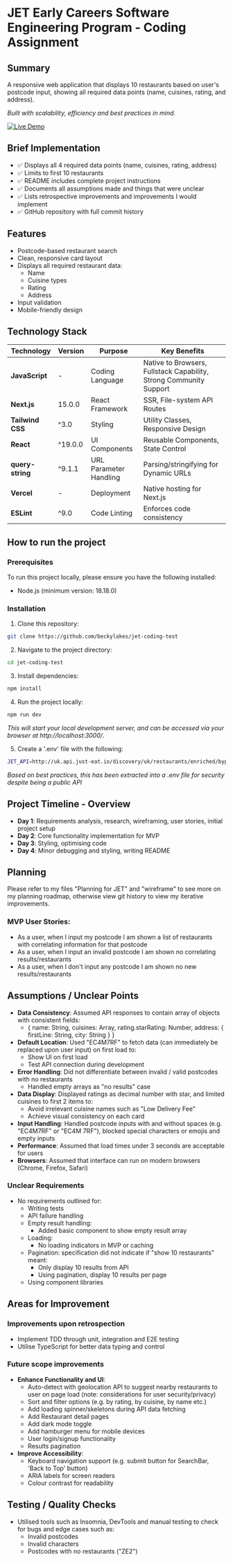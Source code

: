 # JET Early Careers Software Engineering Program - Coding Assignment

## Summary
A responsive web application that displays 10 restaurants based on user's postcode input, showing all required data points (name, cuisines, rating, and address).

*Built with scalability, efficiency and best practices in mind.*

[![Live Demo](https://img.shields.io/badge/Live_Demo-Available-success)](https://jet-coding-test.vercel.app/)

## Brief Implementation
- ✅ Displays all 4 required data points (name, cuisines, rating, address)  
- ✅ Limits to first 10 restaurants  
- ✅ README includes complete project instructions  
- ✅ Documents all assumptions made and things that were unclear  
- ✅ Lists retrospective improvements and improvements I would implement  
- ✅ GitHub repository with full commit history

## Features
- Postcode-based restaurant search
- Clean, responsive card layout
- Displays all required restaurant data:
  - Name
  - Cuisine types
  - Rating
  - Address
- Input validation
- Mobile-friendly design


## Technology Stack
| Technology      | Version   | Purpose                          | Key Benefits                          |
|-----------------|-----------|----------------------------------|---------------------------------------|
| **JavaScript**      | -      | Coding Language                   | Native to Browsers, Fullstack Capability, Strong Community Support          |
| **Next.js**     | 15.0.0    | React Framework                  | SSR, File-system API Routes  |
| **Tailwind CSS**| ^3.0      | Styling                         | Utility Classes, Responsive Design      |
| **React**       | ^19.0.0   | UI Components                   | Reusable Components, State Control                   |
| **query-string**| ^9.1.1    | URL Parameter Handling          | Parsing/stringifying for Dynamic URLs           |
| **Vercel**      | -         | Deployment                      | Native hosting for Next.js                |
| **ESLint**      | ^9.0      | Code Linting                    | Enforces code consistency             |


## How to run the project
### Prerequisites 
To run this project locally, please ensure you have the following installed:
* Node.js (minimum version: 18.18.0)

### Installation
1. Clone this repository:
```bash
git clone https://github.com/beckylakes/jet-coding-test
```
2. Navigate to the project directory:
```bash
cd jet-coding-test
```
3. Install dependencies:
```bash
npm install
```
4. Run the project locally:
```bash
npm run dev
```
*This will start your local development server, and can be accessed via your browser at http://localhost:3000/*.

5. Create a '.env' file with the following:
```bash
JET_API=http://uk.api.just-eat.io/discovery/uk/restaurants/enriched/bypostcode/
```
*Based on best practices, this has been extracted into a .env file for security despite being a public API*


## Project Timeline - Overview
* **Day 1**: Requirements analysis, research, wireframing, user stories, initial project setup
* **Day 2**: Core functionality implementation for MVP
* **Day 3**: Styling, optimising code
* **Day 4**: Minor debugging and styling, writing README


## Planning
Please refer to my files "Planning for JET" and "wireframe" to see more on my planning roadmap, otherwise view git history to view my iterative improvements.
### MVP User Stories:
* As a user, when I input my postcode I am shown a list of restaurants with correlating information for that postcode
* As a user, when I input an invalid postcode I am shown no correlating results/restaurants
* As a user, when I don't input any postcode I am shown no new results/restaurants


## Assumptions / Unclear Points
* **Data Consistency**: Assumed API responses to contain array of objects with consistent fields:
    - { name: String, cuisines: Array, rating.starRating: Number, address: { firstLine: String, city: String } }
* **Default Location**: Used "EC4M7RF" to fetch data (can immediately be replaced upon user input) on first load to:
  - Show UI on first load
  - Test API connection during development
* **Error Handling**: Did not differentiate between invalid / valid postcodes with no restaurants
    - Handled empty arrays as "no results" case
* **Data Display**: Displayed ratings as decimal number with star, and limited cuisines to first 2 items to:
  - Avoid irrelevant cuisine names such as "Low Delivery Fee"
  - Achieve visual consistency on each card
* **Input Handling**: Handled postcode inputs with and without spaces (e.g. "EC4M7RF" or "EC4M 7RF"), blocked special characters or emojis and empty inputs
* **Performance**: Assumed that load times under 3 seconds are acceptable for users
* **Browsers**: Assumed that interface can run on modern browsers (Chrome, Firefox, Safari)

### Unclear Requirements
* No requirements outlined for:
  - Writing tests
  - API failure handling
  - Empty result handling:
    - Added basic component to show empty result array
  - Loading:
    - No loading indicators in MVP or caching
  - Pagination: specification did not indicate if "show 10 restaurants" meant:
    - Only display 10 results from API
    - Using pagination, display 10 results per page
  - Using component libraries


## Areas for Improvement
### Improvements upon retrospection
* Implement TDD through unit, integration and E2E testing
* Utilise TypeScript for better data typing and control

### Future scope improvements
* **Enhance Functionality and UI**:
  - Auto-detect with geolocation API to suggest nearby restaurants to user on page load (note: considerations for user security/privacy)
  - Sort and filter options (e.g. by rating, by cuisine, by name etc.)
  - Add loading spinner/skeletons during API data fetching
  - Add Restaurant detail pages
  - Add dark mode toggle
  - Add hamburger menu for mobile devices
  - User login/signup functionality
  - Results pagination
* **Improve Accessibility**:
  - Keyboard navigation support (e.g. submit button for SearchBar, 'Back to Top' button)
  - ARIA labels for screen readers
  - Colour contrast for readability

## Testing / Quality Checks
* Utilised tools such as Insomnia, DevTools and manual testing to check for bugs and edge cases such as:
    - Invalid postcodes
    - Invalid characters
    - Postcodes with no restaurants ("ZE2")